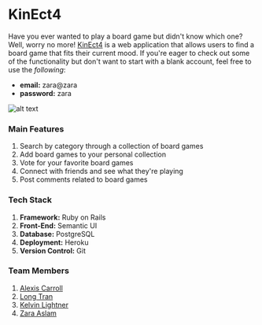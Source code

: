 # KinEct4
Have you ever wanted to play a board game but didn't know which one? Well, worry no more! [KinEct4](https://kinect-4.herokuapp.com) is a web application that allows users to find a board game that fits their current mood. If you're eager to check out some of the functionality but don't want to start with a blank account, feel free to use the *following*:<br>
- **email:** zara@zara<br>
- **password:** zara

![alt text](https://github.com/zaslam72/kin-ect4/blob/master/app/assets/images/k4-readme-pics.png)

### Main Features
1. Search by category through a collection of board games
2. Add board games to your personal collection
3. Vote for your favorite board games
4. Connect with friends and see what they're playing
5. Post comments related to board games

### Tech Stack
1. **Framework:** Ruby on Rails
2. **Front-End:** Semantic UI 
3. **Database:** PostgreSQL
4. **Deployment:** Heroku
5. **Version Control:** Git 

### Team Members
1. [Alexis Carroll](https://github.com/lexac1)
2. [Long Tran](https://github.com/LongTran415)
3. [Kelvin Lightner](https://github.com/KelvinLightner)
4. [Zara Aslam](https://github.com/zaslam72)
